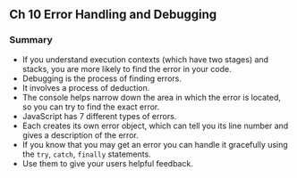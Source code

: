 ## Ch 10 Error Handling and Debugging
### Summary
 - If you understand execution contexts (which have two stages) and stacks, you are more likely to find the error in your code.
 - Debugging is the process of finding errors. 
 - It involves a process of deduction.
 - The console helps narrow down the area in which the error is located, so you can try to find the exact error.
 - JavaScript has 7 different types of errors.
 - Each creates its own error object, which can tell you its line number and gives a description of the error.
 - If you know that you may get an error you can handle it gracefully using the `try`, `catch`, `finally` statements.
 - Use them to give your users helpful feedback.
